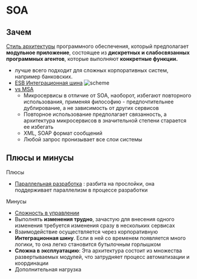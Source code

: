 # SOA

## Зачем

[Стиль архитектуры](../arch.styles.md) программного обеспечения, который предполагает __модульное приложение__, состоящее из __дискретных и слабосвязанных программных агентов__, которые выполняют __конкретные функции.__

- лучше всего подходит для сложных корпоративных систем, например банковских.
- [ESB Интеграционная шина](../../technology/middleware/esb.md) ![scheme](../../img/pattern/integration/esb.jpg)
- [vs MSA](https://microarch.ru/blog/soa-vs-msa)
  - Микросервисы в отличие от SOA, наоборот, избегают повторного использования, применяя философию - предпочтительнее дублирование, а не зависимость от других сервисов
  - Повторное использование предполагает связанность, а архитектура микросервисов в значительной степени старается ее избегать
  - XML, SOAP формат сообщений
  - Любой запрос пронизывает все слои системы

## Плюсы и минусы

Плюсы

- [Параллельная разработка](https://habr.com/ru/companies/otus/articles/476024/) : разбита на прослойки, она поддерживает параллелизм в процессе разработки

Минусы

- [Сложность в управлении](https://habr.com/ru/companies/otus/articles/476024/)
- Выполнять __изменения трудно__, зачастую для внесения одного изменения требуется изменения сразу в нескольких сервисах
- Взаимодействие осуществляется через корпоративную __Интеграционная шину__. Если в ней со временем появляется много логики, то она легко становится бутылочным горлышком
- __Сложна в эксплуатацию__: Эта архитектура состоит из множества развертываемых модулей, что затрудняет процесс автоматизации и координации
- Дополнительная нагрузка
